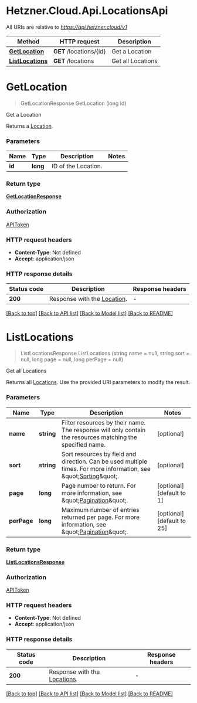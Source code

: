 # Hetzner.Cloud.Api.LocationsApi

All URIs are relative to *https://api.hetzner.cloud/v1*

| Method | HTTP request | Description |
|--------|--------------|-------------|
| [**GetLocation**](LocationsApi.md#getlocation) | **GET** /locations/{id} | Get a Location |
| [**ListLocations**](LocationsApi.md#listlocations) | **GET** /locations | Get all Locations |

<a id="getlocation"></a>
# **GetLocation**
> GetLocationResponse GetLocation (long id)

Get a Location

Returns a [Location](#locations).


### Parameters

| Name | Type | Description | Notes |
|------|------|-------------|-------|
| **id** | **long** | ID of the Location. |  |

### Return type

[**GetLocationResponse**](GetLocationResponse.md)

### Authorization

[APIToken](../README.md#APIToken)

### HTTP request headers

 - **Content-Type**: Not defined
 - **Accept**: application/json


### HTTP response details
| Status code | Description | Response headers |
|-------------|-------------|------------------|
| **200** | Response with the [Location](#locations). |  -  |

[[Back to top]](#) [[Back to API list]](../../README.md#documentation-for-api-endpoints) [[Back to Model list]](../../README.md#documentation-for-models) [[Back to README]](../../README.md)

<a id="listlocations"></a>
# **ListLocations**
> ListLocationsResponse ListLocations (string name = null, string sort = null, long page = null, long perPage = null)

Get all Locations

Returns all [Locations](#locations).  Use the provided URI parameters to modify the result. 


### Parameters

| Name | Type | Description | Notes |
|------|------|-------------|-------|
| **name** | **string** | Filter resources by their name. The response will only contain the resources matching the specified name.  | [optional]  |
| **sort** | **string** | Sort resources by field and direction. Can be used multiple times. For more information, see \&quot;[Sorting](#sorting)\&quot;.  | [optional]  |
| **page** | **long** | Page number to return. For more information, see \&quot;[Pagination](#pagination)\&quot;. | [optional] [default to 1] |
| **perPage** | **long** | Maximum number of entries returned per page. For more information, see \&quot;[Pagination](#pagination)\&quot;. | [optional] [default to 25] |

### Return type

[**ListLocationsResponse**](ListLocationsResponse.md)

### Authorization

[APIToken](../README.md#APIToken)

### HTTP request headers

 - **Content-Type**: Not defined
 - **Accept**: application/json


### HTTP response details
| Status code | Description | Response headers |
|-------------|-------------|------------------|
| **200** | Response with the [Locations](#locations). |  -  |

[[Back to top]](#) [[Back to API list]](../../README.md#documentation-for-api-endpoints) [[Back to Model list]](../../README.md#documentation-for-models) [[Back to README]](../../README.md)

